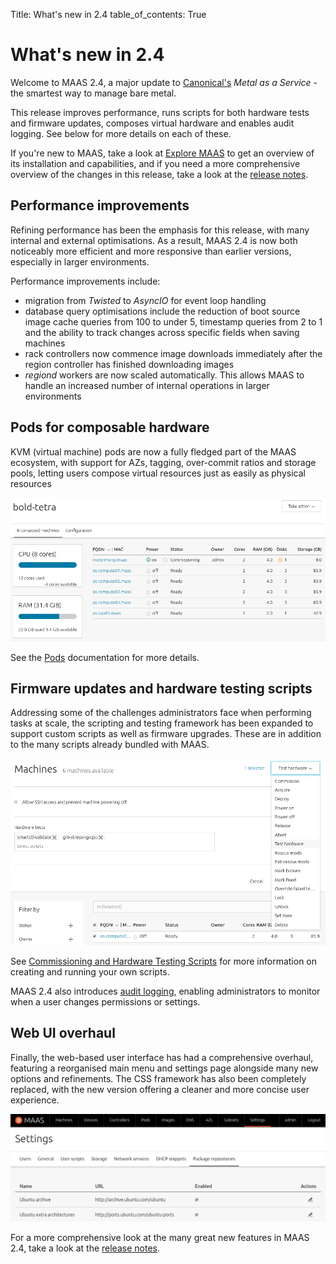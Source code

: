 Title: What's new in 2.4
table_of_contents: True

# What's new in 2.4

Welcome to MAAS 2.4, a major update to [Canonical's][canonical] *Metal as a
Service* - the smartest way to manage bare metal.

This release improves performance, runs scripts for both hardware
tests and firmware updates, composes virtual hardware and enables audit
logging. See below for more details on each of these.

If you're new to MAAS, take a look at [Explore MAAS][explore-maas] to
get an overview of its installation and capabilities, and if you need a more
comprehensive overview of the changes in this release, take a look at the
[release notes][release-notes].

## Performance improvements

Refining performance has been the emphasis for this release, with many 
internal and external optimisations. As a result, MAAS 2.4 is now both
noticeably more efficient and more responsive than earlier versions, especially
in larger environments.

Performance improvements include:

- migration from *Twisted* to *AsyncIO* for event loop handling
- database query optimisations include the reduction of boot source image cache queries
  from 100 to under 5, timestamp queries from 2 to 1 and the ability to track
  changes across specific fields when saving machines
- rack controllers now commence image downloads immediately after the region
  controller has finished downloading images
- *regiond* workers are now scaled automatically. This allows MAAS to handle an
  increased number of internal operations in larger environments

## Pods for composable hardware

KVM (virtual machine) pods are now a fully fledged part of the MAAS ecosystem,
with support for AZs, tagging, over-commit ratios and storage pools, letting
users compose virtual resources just as easily as physical resources

![pod compose machine commissioning][img__pod-compose-machine-commissioning]

See the [Pods][pods-doc] documentation for more details.

## Firmware updates and hardware testing scripts 

Addressing some of the challenges administrators face when performing tasks at
scale, the scripting and testing framework has been expanded to support custom
scripts as well as firmware upgrades. These are in addition to the many scripts
already bundled with MAAS.

![select custom script][nodes-hw-scripts__select]

See [Commissioning and Hardware Testing Scripts][test-scripts] for more
information on creating and running your own scripts.

MAAS 2.4 also introduces [audit logging][audit-logging], enabling
administrators to monitor when a user changes permissions or settings.

## Web UI overhaul

Finally, the web-based user interface has had a comprehensive overhaul,
featuring a reorganised main menu and settings page alongside many new options
and refinements. The CSS framework has also been completely replaced, with the
new version offering a cleaner and more concise user experience.

![new web UI][whatsnew]

For a more comprehensive look at the many great new features in MAAS 2.4, take
a look at the [release notes][release-notes].

<!-- LINKS -->
[explore-maas]: intro-explore.md
[canonical]: https://www.canonical.com/
[release-notes]: release-notes.md
[pods-doc]: https://docs.maas.io/2.4/en/nodes-comp-hw
[test-scripts]: https://docs.maas.io/2.4/en/nodes-scripts
[audit-logging]: https://docs.maas.io/2.4/en/manage-audit-events

[img__pod-compose-machine-commissioning]: ../media/nodes-comp-hw__2.4_pod-compose-machine-commissioning.png
[nodes-hw-scripts__select]: ../media/nodes-hw-scripts__2.4_select.png
[whatsnew]: ../media/whats-new__2.4_webui.png
